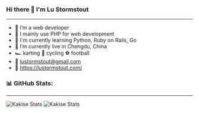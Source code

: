 ### Hi there 👋 I'm Lu Stormstout
---
- 👤 I’m a web developer
- 🔧 I mainly use PHP for web development
- 🌱 I'm currently learning Python, Ruby on Rails, Go
- 📍 I’m currently live in Chengdu, China
- 🏎️ karting 🚴 cycling ⚽️ football 
- 📧 lustormstout@gmail.com
- 🔗 https://lustormstout.com/

### 📊 GitHub Stats:
---
<!-- ![Kakise github stats](https://github-readme-stats.vercel.app/api?username=LuStormstout&theme=default&show_icons=true&count_private=true) -->

![Kakise Stats](https://github-profile-summary-cards.vercel.app/api/cards/repos-per-language?username=LuStormstout&theme=solarized_dark)
![Kakise Stats](https://github-profile-summary-cards.vercel.app/api/cards/most-commit-language?username=LuStormstout&theme=solarized_dark)

<!--
**LuStormstout/LuStormstout** is a ✨ _special_ ✨ repository because its `README.md` (this file) appears on your GitHub profile.

Here are some ideas to get you started:

- 🔭 I’m currently working on ...
- 🌱 I’m currently learning ...
- 👯 I’m looking to collaborate on ...
- 🤔 I’m looking for help with ...
- 💬 Ask me about ...
- 📫 How to reach me: ...
- 😄 Pronouns: ...
- ⚡ Fun fact: ...
-->
